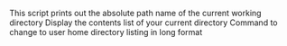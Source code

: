This script  prints out the absolute path name of the current working directory
Display the contents list of your current directory
Command to change to user home directory
listing in long format

